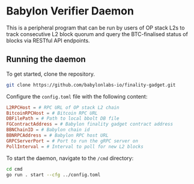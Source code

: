 # Babylon Verifier Daemon

This is a peripheral program that can be run by users of OP stack L2s to track consecutive L2 block quorum and query the BTC-finalised status of blocks via RESTful API endpoints.

## Running the daemon

To get started, clone the repository.

```bash
git clone https://github.com/babylonlabs-io/finality-gadget.git
```

Configure the `config.toml` file with the following content:

```toml
L2RPCHost = # RPC URL of OP stack L2 chain
BitcoinRPCHost = # Bitcoin RPC URL
DBFilePath = # Path to local bbolt DB file
FGContractAddress = # Babylon finality gadget contract address
BBNChainID = # Babylon chain id
BBNRPCAddress = # Babylon RPC host URL
GRPCServerPort = # Port to run the gRPC server on
PollInterval = # Interval to poll for new L2 blocks
```

To start the daemon, navigate to the `/cmd` directory:

```bash
cd cmd
go run . start --cfg ../config.toml
```

<!-- ## Running the Docker container -->

<!-- Make sure you have Docker installed locally. If you don't, you can download it [here](https://www.docker.com/products/docker-desktop).

To run the Docker container, run:

```bash
docker compose up
``` -->
